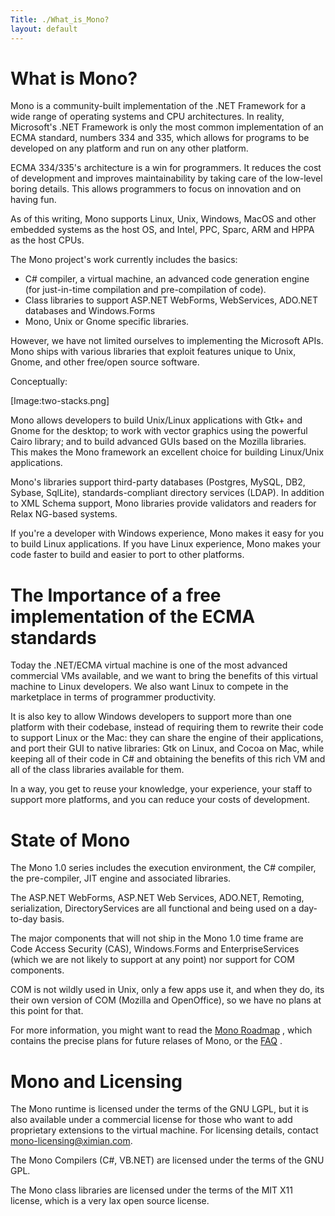 ```yaml
---
Title: ./What_is_Mono?
layout: default
---
```


What is Mono?
=============

Mono is a community-built implementation of the .NET Framework for a
wide range of operating systems and CPU architectures. In reality,
Microsoft's .NET Framework is only the most common implementation of an
ECMA standard, numbers 334 and 335, which allows for programs to be
developed on any platform and run on any other platform.

ECMA 334/335's architecture is a win for programmers. It reduces the
cost of development and improves maintainability by taking care of the
low-level boring details. This allows programmers to focus on innovation
and on having fun.

As of this writing, Mono supports Linux, Unix, Windows, MacOS and other
embedded systems as the host OS, and Intel, PPC, Sparc, ARM and HPPA as
the host CPUs.

The Mono project's work currently includes the basics:

-   C\# compiler, a virtual machine, an advanced code generation engine
    (for just-in-time compilation and pre-compilation of code).
-   Class libraries to support ASP.NET WebForms, WebServices, ADO.NET
    databases and Windows.Forms
-   Mono, Unix or Gnome specific libraries.

However, we have not limited ourselves to implementing the Microsoft
APIs. Mono ships with various libraries that exploit features unique to
Unix, Gnome, and other free/open source software.

Conceptually:

[Image:two-stacks.png]

Mono allows developers to build Unix/Linux applications with Gtk+ and
Gnome for the desktop; to work with vector graphics using the powerful
Cairo library; and to build advanced GUIs based on the Mozilla
libraries. This makes the Mono framework an excellent choice for
building Linux/Unix applications.

Mono's libraries support third-party databases (Postgres, MySQL, DB2,
Sybase, SqlLite), standards-compliant directory services (LDAP). In
addition to XML Schema support, Mono libraries provide validators and
readers for Relax NG-based systems.

If you're a developer with Windows experience, Mono makes it easy for
you to build Linux applications. If you have Linux experience, Mono
makes your code faster to build and easier to port to other platforms.

The Importance of a free implementation of the ECMA standards
=============================================================

Today the .NET/ECMA virtual machine is one of the most advanced
commercial VMs available, and we want to bring the benefits of this
virtual machine to Linux developers. We also want Linux to compete in
the marketplace in terms of programmer productivity.

It is also key to allow Windows developers to support more than one
platform with their codebase, instead of requiring them to rewrite their
code to support Linux or the Mac: they can share the engine of their
applications, and port their GUI to native libraries: Gtk on Linux, and
Cocoa on Mac, while keeping all of their code in C\# and obtaining the
benefits of this rich VM and all of the class libraries available for
them.

In a way, you get to reuse your knowledge, your experience, your staff
to support more platforms, and you can reduce your costs of development.

State of Mono
=============

The Mono 1.0 series includes the execution environment, the C\#
compiler, the pre-compiler, JIT engine and associated libraries.

The ASP.NET WebForms, ASP.NET Web Services, ADO.NET, Remoting,
serialization, DirectoryServices are all functional and being used on a
day-to-day basis.

The major components that will not ship in the Mono 1.0 time frame are
Code Access Security (CAS), Windows.Forms and EnterpriseServices (which
we are not likely to support at any point) nor support for COM
components.

COM is not wildly used in Unix, only a few apps use it, and when they
do, its their own version of COM (Mozilla and OpenOffice), so we have no
plans at this point for that.

For more information, you might want to read the [Mono
Roadmap](http://www.go-mono.com/mono-roadmap.html) , which contains the
precise plans for future relases of Mono, or the
[FAQ](http://www.mono-project.com/about/faq.html) .

Mono and Licensing
==================

The Mono runtime is licensed under the terms of the GNU LGPL, but it is
also available under a commercial license for those who want to add
proprietary extensions to the virtual machine. For licensing details,
contact mono-licensing@ximian.com.

The Mono Compilers (C\#, VB.NET) are licensed under the terms of the GNU
GPL.

The Mono class libraries are licensed under the terms of the MIT X11
license, which is a very lax open source license.

